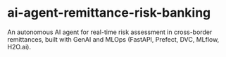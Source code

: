 # ai-agent-remittance-risk-banking
An autonomous AI agent for real-time risk assessment in cross-border remittances, built with GenAI and MLOps (FastAPI, Prefect, DVC, MLflow, H2O.ai).
